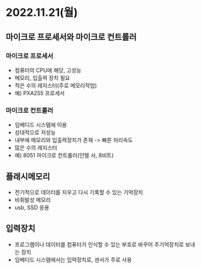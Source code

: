 # 2022.11.21(월)
## 마이크로 프로세서와 마이크로 컨트롤러
### 마이크로 프로세서
- 컴퓨터의 CPU에 해당, 고성능
- 메모리, 입출력 장치 필요
- 적은 수의 레지스터(주로 메모리작업)
- 예) PXA255 프로세서
### 마이크로 컨트롤러
- 임베디드 시스템에 이용
- 상대적으로 저성능
- 내부에 메모리와 입출력장치가 존재 -> 빠른 처리속도
- 많은 수의 레지스터
- 예) 8051 마이크로 컨트롤러(인텔 사, 8비트)

## 플래시메모리
- 전기적으로 데이터를 지우고 다시 기록할 수 있는 기억장치
- 비휘발성 메모리
- usb, SSD 응용

## 입력장치
- 프로그램이나 데이터를 컴퓨터가 인식할 수 있는 부호로 바꾸어 주기억장치로 보내는 장치
- 임베디드 시스템에서는 입력장치로, 센서가 주로 사용
